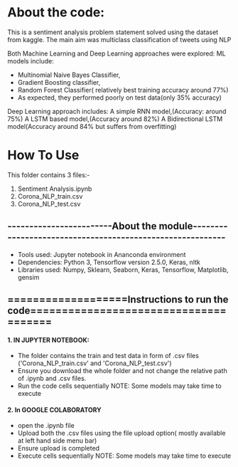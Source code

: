 
# About the code: 

This is a sentiment analysis problem statement solved using the dataset from kaggle.
The main aim was multiclass classification of tweets using NLP

Both Machine Learning and Deep Learning approaches were explored:
ML models include:
- Multinomial Naive Bayes Classifier, 
- Gradient Boosting classifier,
- Random Forest Classifier( relatively best training accuracy around 77%)
- As expected, they performed poorly on test data(only 35% accuracy)

Deep Learning approach includes:
A simple RNN model,(Accuracy: around 75%)
A LSTM based model,(Accuracy around 82%)
A Bidirectional LSTM model(Accuracy around 84% but suffers from overfitting)

# How To Use

This folder contains 3 files:-
1. Sentiment Analysis.ipynb
2. Corona_NLP_train.csv 
3. Corona_NLP_test.csv


## ------------------------About the module----------------------------------------------------------

- Tools used: Jupyter notebook in Ananconda environment
- Dependencies: Python 3, Tensorflow version 2.5.0, Keras, nltk
- Libraries used: Numpy, Sklearn, Seaborn, Keras, Tensorflow, Matplotlib, gensim

## ===================Instructions to run the code======================================

#### 1. IN JUPYTER NOTEBOOK:
- The folder contains the train and test data in form of .csv files ('Corona_NLP_train.csv' and 'Corona_NLP_test.csv')
- Ensure you download the whole folder and not change the relative path of .ipynb and .csv files.
- Run the code cells sequentially 
NOTE: Some models may take time to execute

#### 2. In GOOGLE COLABORATORY
- open the .ipynb file
- Upload both the .csv files using the file upload option( mostly available at left hand side menu bar)
- Ensure upload is completed
- Execute cells sequentially
NOTE: Some models may take time to execute





